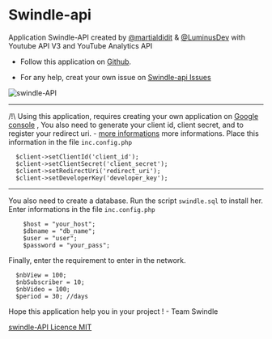 Swindle-api
===========

Application Swindle-API created by [@martialdidit](https://github.com/martialdidit) & [@LuminusDev](https://github.com/LuminusDev) with Youtube API V3 and YouTube Analytics API

  + Follow this application on <a href="https://github.com/martialdidit/swindle-api">Github</a>. </p></li>
  + For any help, creat your own issue on <a href="https://github.com/martialdidit/swindle-api/issues">Swindle-api Issues</a></p></li>
  
![swindle-API](http://gyazo.com/ee745be6fee436f9aa39ab400b4cab57.png "Application Swindle-API")

***

/!\ Using this application, requires creating your own application on [Google console](https://cloud.google.com/console#/project) 
  , You also need to generate your client id, client secret, and to register your redirect uri. - [more informations](https://developers.google.com/console/help/new/) more informations. Place this information in the file `inc.config.php`

     
      $client->setClientId('client_id');
      $client->setClientSecret('client_secret');
      $client->setRedirectUri('redirect_uri');
      $client->setDeveloperKey('developer_key');
      

***

You also need to create a database. Run the script `swindle.sql` to install her.
Enter informations in the file `inc.config.php`
```
	$host = "your_host";
	$dbname = "db_name";
	$user = "user";
	$password = "your_pass";
```

Finally, enter the requirement to enter in the network.
```
  $nbView = 100;
  $nbSubscriber = 10; 
  $nbVideo = 100;
  $period = 30; //days
```

Hope this application help you in your project ! - Team Swindle 

[swindle-API Licence MIT](http://opensource.org/licenses/MIT)

